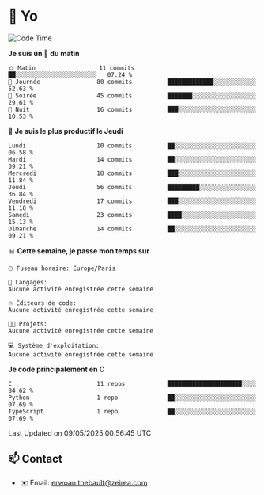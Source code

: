 # 👋 Yo

<!--START_SECTION:waka-->
![Code Time](http://img.shields.io/badge/Code%20Time-25%20hrs%203%20mins-blue)

**Je suis un 🐤 du matin** 

```text
🌞 Matin                  11 commits          ██░░░░░░░░░░░░░░░░░░░░░░░   07.24 % 
🌆 Journée                80 commits          █████████████░░░░░░░░░░░░   52.63 % 
🌃 Soirée                 45 commits          ███████░░░░░░░░░░░░░░░░░░   29.61 % 
🌙 Nuit                   16 commits          ███░░░░░░░░░░░░░░░░░░░░░░   10.53 % 
```
📅 **Je suis le plus productif le Jeudi** 

```text
Lundi                    10 commits          ██░░░░░░░░░░░░░░░░░░░░░░░   06.58 % 
Mardi                    14 commits          ██░░░░░░░░░░░░░░░░░░░░░░░   09.21 % 
Mercredi                 18 commits          ███░░░░░░░░░░░░░░░░░░░░░░   11.84 % 
Jeudi                    56 commits          █████████░░░░░░░░░░░░░░░░   36.84 % 
Vendredi                 17 commits          ███░░░░░░░░░░░░░░░░░░░░░░   11.18 % 
Samedi                   23 commits          ████░░░░░░░░░░░░░░░░░░░░░   15.13 % 
Dimanche                 14 commits          ██░░░░░░░░░░░░░░░░░░░░░░░   09.21 % 
```


📊 **Cette semaine, je passe mon temps sur** 

```text
🕑︎ Fuseau horaire: Europe/Paris

💬 Langages: 
Aucune activité enregistrée cette semaine

🔥 Éditeurs de code: 
Aucune activité enregistrée cette semaine

🐱‍💻 Projets: 
Aucune activité enregistrée cette semaine

💻 Système d'exploitation: 
Aucune activité enregistrée cette semaine
```

**Je code principalement en C** 

```text
C                        11 repos            █████████████████████░░░░   84.62 % 
Python                   1 repo              ██░░░░░░░░░░░░░░░░░░░░░░░   07.69 % 
TypeScript               1 repo              ██░░░░░░░░░░░░░░░░░░░░░░░   07.69 % 
```




 Last Updated on 09/05/2025 00:56:45 UTC
<!--END_SECTION:waka-->

## 📫 Contact

- ✉️ Email: erwoan.thebault@zeirea.com
